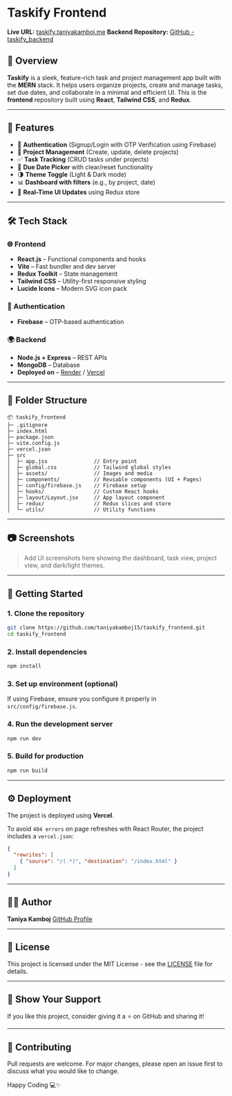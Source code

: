 # Taskify Frontend

**Live URL:** [taskify.taniyakamboj.me](https://taskify.taniyakamboj.me)
**Backend Repository:** [GitHub - taskify\_backend](https://github.com/taniyakamboj15/taskify_backend)

## 📌 Overview

**Taskify** is a sleek, feature-rich task and project management app built with the **MERN** stack. It helps users organize projects, create and manage tasks, set due dates, and collaborate in a minimal and efficient UI. This is the **frontend** repository built using **React**, **Tailwind CSS**, and **Redux**.

---

## 🚀 Features

* 🔐 **Authentication** (Signup/Login with OTP Verification using Firebase)
* 📁 **Project Management** (Create, update, delete projects)
* ✅ **Task Tracking** (CRUD tasks under projects)
* 📆 **Due Date Picker** with clear/reset functionality
* 🌗 **Theme Toggle** (Light & Dark mode)
* 📊 **Dashboard with filters** (e.g., by project, date)
* 🔄 **Real-Time UI Updates** using Redux store

---

## 🛠️ Tech Stack

### 🌐 Frontend

* **React.js** – Functional components and hooks
* **Vite** – Fast bundler and dev server
* **Redux Toolkit** – State management
* **Tailwind CSS** – Utility-first responsive styling
* **Lucide Icons** – Modern SVG icon pack

### 🔐 Authentication

* **Firebase** – OTP-based authentication

### 🌍 Backend

* **Node.js + Express** – REST APIs
* **MongoDB** – Database
* **Deployed on** – [Render](https://render.com) / [Vercel](https://vercel.com)

---

## 🧩 Folder Structure

```
📦 taskify_frontend
├─ .gitignore
├─ index.html
├─ package.json
├─ vite.config.js
├─ vercel.json
├─ src
│  ├─ app.jsx               // Entry point
│  ├─ global.css            // Tailwind global styles
│  ├─ assets/               // Images and media
│  ├─ components/           // Reusable components (UI + Pages)
│  ├─ config/firebase.js    // Firebase setup
│  ├─ hooks/                // Custom React hooks
│  ├─ layout/Layout.jsx     // App layout component
│  ├─ redux/                // Redux slices and store
│  └─ utils/                // Utility functions
```

---

## 📷 Screenshots

> Add UI screenshots here showing the dashboard, task view, project view, and dark/light themes.

---

## 🚀 Getting Started

### 1. Clone the repository

```bash
git clone https://github.com/taniyakamboj15/taskify_frontend.git
cd taskify_frontend
```

### 2. Install dependencies

```bash
npm install
```

### 3. Set up environment (optional)

If using Firebase, ensure you configure it properly in `src/config/firebase.js`.

### 4. Run the development server

```bash
npm run dev
```

### 5. Build for production

```bash
npm run build
```

---

## ⚙️ Deployment

The project is deployed using **Vercel**.

To avoid `404 errors` on page refreshes with React Router, the project includes a `vercel.json`:

```json
{
  "rewrites": [
    { "source": "/(.*)", "destination": "/index.html" }
  ]
}
```

---

## 🙋‍♀️ Author

**Taniya Kamboj**
[GitHub Profile](https://github.com/taniyakamboj15)

---

## 📜 License

This project is licensed under the MIT License - see the [LICENSE](LICENSE) file for details.

---

## 🌟 Show Your Support

If you like this project, consider giving it a ⭐️ on GitHub and sharing it!

---

## 🤝 Contributing

Pull requests are welcome. For major changes, please open an issue first to discuss what you would like to change.

Happy Coding 💻✨

